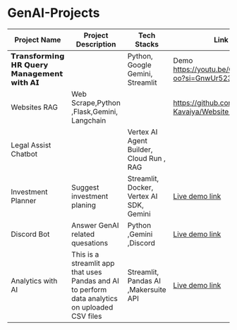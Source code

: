 # GenAI-Projects

| Project Name | Project Description | Tech Stacks | Link | Blog |
|---|---|---|---|------|
| 𝗧𝗿𝗮𝗻𝘀𝗳𝗼𝗿𝗺𝗶𝗻𝗴 𝗛𝗥 𝗤𝘂𝗲𝗿𝘆 𝗠𝗮𝗻𝗮𝗴𝗲𝗺𝗲𝗻𝘁 𝘄𝗶𝘁𝗵 𝗔𝗜 | | Python, Google Gemini, Streamlit | Demo https://youtu.be/GN_zE5FG-oo?si=GnwUr523wjFCW9i7 | https://www.linkedin.com/pulse/transforming-hr-query-management-ai-genai-guru-oxknf/?trackingId=94A0nJvYXYY1BebVK5Y84Q%3D%3D |
| Websites RAG |Web Scrape,Python ,Flask,Gemini, Langchain| |https://github.com/Yash-Kavaiya/Website-RAG |
| Legal Assist Chatbot  | |Vertex AI Agent Builder, Cloud Run , RAG   |         | https://github.com/Yash-Kavaiya/Legal-Assist-Chatbot|
| Investment Planner | Suggest investment planing  | Streamlit, Docker, Vertex AI SDK, Gemini | [Live demo link](https://youtu.be/OPDg4K8Ft9E?si=QiKrNPZ0ORhfVdSB) |
| Discord Bot | Answer GenAI related quesations |Python ,Gemini ,Discord |[Live demo link](https://youtu.be/cGjR4ExG7zo?si=p8dWQWhlCwHr3JbN)|
| Analytics with AI  | This is a streamlit app that uses Pandas and AI to perform data analytics on uploaded CSV files | Streamlit, Pandas AI ,Makersuite API | [Live demo link](pandas-ai-website.streamlit.app/)  |
